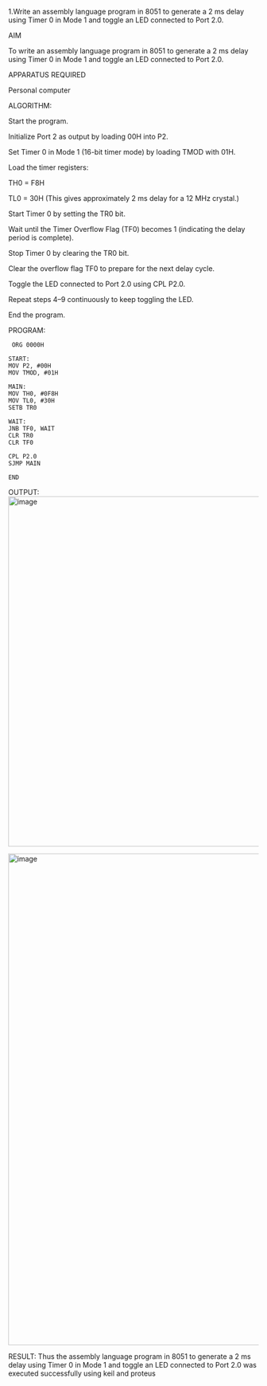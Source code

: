 1.Write an assembly language program in 8051 to generate a 2 ms delay using Timer 0 in Mode 1 and toggle an LED connected to Port 2.0.

AIM

To write an assembly language program in 8051 to generate a 2 ms delay using Timer 0 in Mode 1 and toggle an LED connected to Port 2.0.

APPARATUS REQUIRED

Personal  computer

ALGORITHM:

Start the program.

Initialize Port 2 as output by loading 00H into P2.

Set Timer 0 in Mode 1 (16-bit timer mode) by loading TMOD with 01H.

Load the timer registers:

TH0 = F8H

TL0 = 30H
(This gives approximately 2 ms delay for a 12 MHz crystal.)

Start Timer 0 by setting the TR0 bit.

Wait until the Timer Overflow Flag (TF0) becomes 1 (indicating the delay period is complete).

Stop Timer 0 by clearing the TR0 bit.

Clear the overflow flag TF0 to prepare for the next delay cycle.

Toggle the LED connected to Port 2.0 using CPL P2.0.

Repeat steps 4–9 continuously to keep toggling the LED.

End the program.

PROGRAM:

     ORG 0000H

    START:
    MOV P2, #00H        
    MOV TMOD, #01H      

    MAIN:
    MOV TH0, #0F8H      
    MOV TL0, #30H       
    SETB TR0            

    WAIT:
    JNB TF0, WAIT       
    CLR TR0             
    CLR TF0             

    CPL P2.0            
    SJMP MAIN           

    END

OUTPUT:
<img width="1311" height="703" alt="image" src="https://github.com/user-attachments/assets/92e962ec-cebd-426a-9609-a161ff5c9292" />

<img width="1600" height="987" alt="image" src="https://github.com/user-attachments/assets/2cc87212-b1c7-4226-b321-fd669c0b9a83" />

RESULT:
Thus the assembly language program in 8051 to generate a 2 ms delay using Timer 0 in Mode 1 and toggle an LED connected to Port 2.0 was executed successfully using keil and proteus




